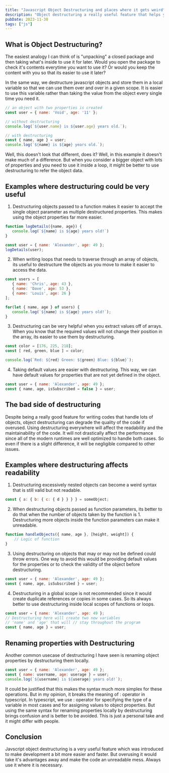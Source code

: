 ```yaml
---
title: "Javascript Object Destructuring and places where it gets weird"
description: "Object destructuring a really useful feature that helps you read from objects in a better way."
pubDate: 2023-11-30
tags: ["js"]
---
```


## What is Object Destructuring?
The easiest analogy I can think of is "unpacking" a closed package and then
taking what's inside to use it for later. Would you open the package to check
it's contents everytime you want to use it? Or would you keep the content with
you so that its easier to use it later?

In the same way, we destructure javascript objects and store them in a local
variable so that we can use them over and over in a given scope. It is easier
to use this variable rather than taking the value from the object every single
time you need it.

```javascript
// an object with two properties is created
const user = { name: 'Void', age: '11' };

// without destructuring
console.log(`${user.name} is ${user.age} years old.`);

// with destructuring
const { name, age } = user;
console.log(`${name} is ${age} years old.`);
```

Well, this doesn't look that different, does it? Well, in this example it doesn't
make much of a difference. But when you consider a bigger object with lots of
properties and you need to use it inside a loop, it might be better to use
destructuring to refer the object data.

## Examples where destructuring could be very useful

1. Destructuring objects passed to a function makes it easier to accept the single
object parameter as multiple destructured properties. This makes using the object
properties far more easier.
```javascript
function logDetails({name, age}) {
   console.log(`${name} is ${age} years old!`)
}

const user = { name: 'Alexander', age: 49 };
logDetails(user);
```
2. When writing loops that needs to traverse through an array of objects, its
useful to destructure the objects as you move to make it easier to access the
data.
```javascript
const users = [
   { name: 'Chris', age: 43 },
   { name: 'Dave', age: 53 },
   { name: 'Louis', age: 26 }
];

for(let { name, age } of users) {
   console.log(`${name} is ${age} years old!`);
}
```
3. Destructuring can be very helpful when you extract values off of arrays. When
you know that the required values will not change their position in the array,
its easier to use them by destructuring.
```javascript
const color = [176, 225, 218];
const [ red, green, blue ] = color;

console.log(`Red: ${red} Green: ${green} Blue: ${blue}`);
```
4. Taking default values are easier with destructuring. This way, we can have
default values for properties that are not yet defined in the object.
```javascript
const user = { name: 'Alexander', age: 49 };
const { name, age, isSubscribed = false } = user;
```

## The bad side of destructuring
Despite being a really good feature for writing codes that handle lots of objects,
object destructuring can degrade the quality of the code if overused. Using destructuring
everywhere will affect the readability and the maintainability of the code. It will
not drastically affect the performance since all of the modern runtimes are well
optimized to handle both cases. So even if there is a slight difference, it will
be negligible compared to other issues.

## Examples where destructuring affects readability
1. Destructuring excessively nested objects can become a weird syntax that is
still valid but not readable.
```javascript
const { a: { b: { c: { d } } } } = someObject;
```
2. When destructuring objects passed as function parameters, its better to do that
when the number of objects taken by the function is 1. Destructuring more objects
inside the function parameters can make it unreadable.
```javascript
function handleObjects({ name, age }, [height, weight]) {
    // Logic of function
}
```
3. Using destructuring on objects that may or may not be defined could throw errors.
One way to avoid this would be providing default values for the properties or to
check the validity of the object before destructuring.
```javascript
const user = { name: 'Alexander', age: 49 };
const { name, age, isSubscribed } = user;
```
4. Destructuring in a global scope is not recommended since it would create duplicate
references or copies in some cases. So its always better to use destructuring inside
local scopes of functions or loops.
```javascript
const user = { name: 'Alexander', age: 49 };
// Destructuring here will create two new variables 
// 'name' and 'age' that will // stay throughout the program
const { name, age } = user;
```

## Renaming properties with Destructuring
Another common usecase of destructuring I have seen is renaming object properties
by destructuring them locally.
```javascript
const user = { name: 'Alexander', age: 49 };
const { name: username, age: userage } = user;
console.log(`${username} is ${userage} years old!`);
```
It could be justified that this makes the syntax much more simplex for these operations.
But in my opinion, it breaks the meaning of : operator in typescript.
In typescript, we use : operator for specifying the type of a variable in most cases
and for assigning values to object properties. But using the same syntax for renaming
properties locally by destructuring brings confusion and is better to be avoided.
This is just a personal take and it might differ with people.

## Conclusion
Javscript object destructuring is a very useful feature which was introduced to
make development a bit more easier and faster. But overusing it would take it's
advantages away and make the code an unreadable mess. Always use it where it is
necessary.
